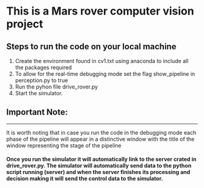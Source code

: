 # This is a Mars rover computer vision project
## Steps to run the code on your local machine
1. Create the environment found in cv1.txt using anaconda to include all the packages required
2. To allow for the real-time debugging mode set the flag show_pipeline in perception.py to true
3. Run the pyhon file drive_rover.py
4. Start the simulator.
## Important Note:
---
It is worth noting that in case you run the code in the debugging mode each phase of the pipeline will appear in a distinctive window with the title of the window representing the stage of the pipeline
#### Once you run the simulator it will automatically link to the server crated in drive_rover.py. The simulator will automatically send data to the python script running (server) and when the server finishes its processing and decision making it will send the control data to the simulator.

